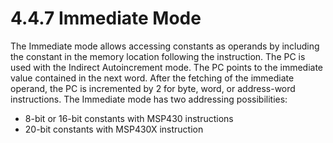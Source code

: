 # 4.4.7 Immediate Mode

The Immediate mode allows accessing constants as operands by including the constant in the memory location following
the instruction. The PC is used with the Indirect Autoincrement mode. The PC points to the immediate value contained
in the next word. After the fetching of the immediate operand, the PC is incremented by 2 for byte, word, or
address-word instructions. The Immediate mode has two addressing possibilities:

- 8-bit or 16-bit constants with MSP430 instructions
- 20-bit constants with MSP430X instruction

